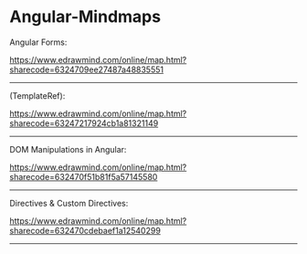 # Angular-Mindmaps

Angular Forms:

https://www.edrawmind.com/online/map.html?sharecode=6324709ee27487a48835551

_____________________________________________________________________________________________________________________

<ng-template> (TemplateRef):

https://www.edrawmind.com/online/map.html?sharecode=63247217924cb1a81321149
_____________________________________________________________________________________________________________________

DOM Manipulations in Angular:

https://www.edrawmind.com/online/map.html?sharecode=632470f51b81f5a57145580

_____________________________________________________________________________________________________________________

Directives & Custom Directives:

https://www.edrawmind.com/online/map.html?sharecode=632470cdebaef1a12540299

_____________________________________________________________________________________________________________________

